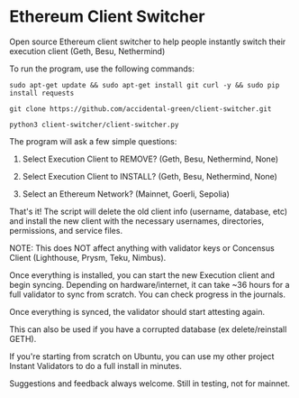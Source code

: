 # Ethereum Client Switcher

Open source Ethereum client switcher to help people instantly switch their execution client (Geth, Besu, Nethermind)

To run the program, use the following commands:

`sudo apt-get update && sudo apt-get install git curl -y && sudo pip install requests`

`git clone https://github.com/accidental-green/client-switcher.git`

`python3 client-switcher/client-switcher.py`


The program will ask a few simple questions:

1) Select Execution Client to REMOVE? (Geth, Besu, Nethermind, None)

2) Select Execution Client to INSTALL? (Geth, Besu, Nethermind, None)

3) Select an Ethereum Network? (Mainnet, Goerli, Sepolia)

That's it! The script will delete the old client info (username, database, etc) and install the new client with the necessary usernames, directories, permissions, and service files.

NOTE: This does NOT affect anything with validator keys or Concensus Client (Lighthouse, Prysm, Teku, Nimbus).

Once everything is installed, you can start the new Execution client and begin syncing. Depending on hardware/internet, it can take ~36 hours for a full validator to sync from scratch. You can check progress in the journals.

Once everything is synced, the validator should start attesting again.

This can also be used if you have a corrupted database (ex delete/reinstall GETH).

If you're starting from scratch on Ubuntu, you can use my other project Instant Validators to do a full install in minutes.

Suggestions and feedback always welcome. Still in testing, not for mainnet.
